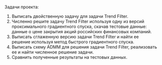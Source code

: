 Задачи проекта:
1. Выписать двойственную задачу для задачи Trend Filter.
2. Численно решите задачу Trend Filter используя одну из версий проксимального градиентного спуска, скачав тестовые данные: данные о цене закрытия акций российских финансовых компаний.
3. Выписать сглаженную версию задачи Trend Filter и найти ее решение используя метод быстрого градиентного спуска.
4. Выписать схему ADMM для решения задачи Trend Filter, реализовать ее и найти численное решение задачи. 
5. Сравнить полученные результаты на тестовых данных.
